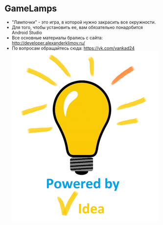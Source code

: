 # GameLamps
- "Лампочки" - это игра, в которой нужно закрасить все окружности.
- Для того, чтобы установить ее, вам обязательно понадобится Android Studio
- Все основные материалы брались с сайта: http://developer.alexanderklimov.ru/
- По вопросам обращайтесь сюда: https://vk.com/vankad24 
![alt preview](preview.png)
